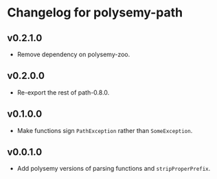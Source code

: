 # Changelog for polysemy-path

## v0.2.1.0

* Remove dependency on polysemy-zoo.

## v0.2.0.0

* Re-export the rest of path-0.8.0.

## v0.1.0.0

* Make functions sign `PathException` rather than `SomeException`.

## v0.0.1.0

* Add polysemy versions of parsing functions and `stripProperPrefix`.

